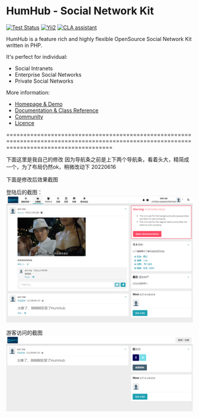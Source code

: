 HumHub - Social Network Kit
===========================

[![Test Status](https://github.com/humhub/humhub/workflows/PHP%20Codeception%20Tests/badge.svg)](https://github.com/humhub/humhub/actions)
[![Yii2](https://img.shields.io/badge/Powered_by-Yii_Framework-green.svg?style=flat)](http://www.yiiframework.com/)
[![CLA assistant](https://cla-assistant.io/readme/badge/humhub/humhub)](https://cla-assistant.io/humhub/humhub)

HumHub is a feature rich and highly flexible OpenSource Social Network Kit written in PHP.

It's perfect for individual:
- Social Intranets
- Enterprise Social Networks
- Private Social Networks

More information:
- [Homepage & Demo](http://www.humhub.org)
- [Documentation & Class Reference](http://docs.humhub.org)
- [Community](http://community.humhub.com/)
- [Licence](https://www.humhub.com/licences)

===========================================================================================================================================

下面这里是我自己的修改
因为导航条之前是上下两个导航条，看着头大，精简成一个，为了布局仍然ok，稍微改动下 20220616

下面是修改后效果截图

登陆后的截图：
![image](https://github.com/syh0304/humhub-yii2/blob/master/images/screenshot_202206161318542.png)

游客访问的截图
![image](https://github.com/syh0304/humhub-yii2/blob/master/images/screenshot_202206161318152.png)




